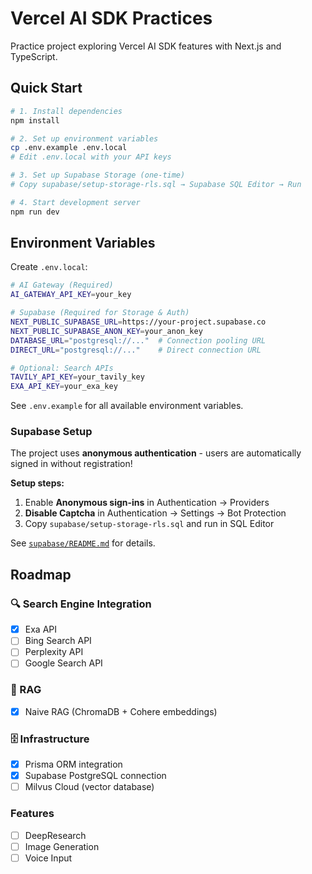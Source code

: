# Vercel AI SDK Practices

Practice project exploring Vercel AI SDK features with Next.js and TypeScript.

## Quick Start

```bash
# 1. Install dependencies
npm install

# 2. Set up environment variables
cp .env.example .env.local
# Edit .env.local with your API keys

# 3. Set up Supabase Storage (one-time)
# Copy supabase/setup-storage-rls.sql → Supabase SQL Editor → Run

# 4. Start development server
npm run dev
```

## Environment Variables

Create `.env.local`:

```bash
# AI Gateway (Required)
AI_GATEWAY_API_KEY=your_key

# Supabase (Required for Storage & Auth)
NEXT_PUBLIC_SUPABASE_URL=https://your-project.supabase.co
NEXT_PUBLIC_SUPABASE_ANON_KEY=your_anon_key
DATABASE_URL="postgresql://..."  # Connection pooling URL
DIRECT_URL="postgresql://..."    # Direct connection URL

# Optional: Search APIs
TAVILY_API_KEY=your_tavily_key
EXA_API_KEY=your_exa_key
```

See `.env.example` for all available environment variables.

### Supabase Setup

The project uses **anonymous authentication** - users are automatically signed in without registration!

**Setup steps:**
1. Enable **Anonymous sign-ins** in Authentication → Providers
2. **Disable Captcha** in Authentication → Settings → Bot Protection
3. Copy `supabase/setup-storage-rls.sql` and run in SQL Editor

See [`supabase/README.md`](./supabase/README.md) for details.

## Roadmap

### 🔍 Search Engine Integration
- [x] Exa API
- [ ] Bing Search API
- [ ] Perplexity API
- [ ] Google Search API

### 🧠 RAG
- [x] Naive RAG (ChromaDB + Cohere embeddings)

### 🗄️ Infrastructure
- [x] Prisma ORM integration
- [x] Supabase PostgreSQL connection
- [ ] Milvus Cloud (vector database)

### Features
- [ ] DeepResearch
- [ ] Image Generation
- [ ] Voice Input
